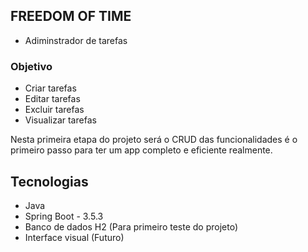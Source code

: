 ## FREEDOM OF TIME

- Adiminstrador de tarefas

### Objetivo

- Criar tarefas
- Editar tarefas
- Excluir tarefas
- Visualizar tarefas

Nesta primeira etapa do projeto será o CRUD das funcionalidades
é o primeiro passo para ter um app completo e eficiente realmente.

## Tecnologias

- Java
- Spring Boot - 3.5.3
- Banco de dados H2 (Para primeiro teste do projeto)
- Interface visual (Futuro)

